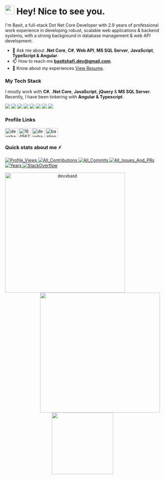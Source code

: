 <h1><img src="https://emojis.slackmojis.com/emojis/images/1531849430/4246/blob-sunglasses.gif?1531849430" width="30"/> Hey! Nice to see you.</h1>

<p>I'm Basit, a full-stack Dot Net Core Developer with 2.9 years of professional work experience in developing robust, scalable web
applications & backend systems, with a strong background in database management & web API development.</p>

- 💬 Ask me about **.Net Core**, **C#**, **Web API**, **MS SQL Server**, **JavaScript**, **TypeScript & Angular**.
- 📫 How to reach me **basitshafi.dev@gmail.com**.
- 📄 Know about my experiences [View Resume](https://drive.google.com/file/d/1a4l7aCZzk0dE83wmvvd2C4o8-OgH_2Tl/view?usp=drive_link).

### My Tech Stack

I mostly work with **C#**, **.Net Core**, **JavaScript**, **jQuery** & **MS SQL Server**. Recently, I have been tinkering with **Angular & Typescript**.
<p>
<img src="https://img.shields.io/badge/C%23-239120?style=for-the-badge&logo=c-sharp&logoColor=#8065d8" />
<img src="https://img.shields.io/badge/Microsoft%20SQL%20Server-CC2927.svg?style=for-the-badge&logo=Microsoft-SQL-Server&logoColor=white" />
<img src="https://img.shields.io/badge/JavaScript-F7DF1E.svg?style=for-the-badge&logo=JavaScript&logoColor=black" />
<img src="https://img.shields.io/badge/jQuery-0769AD.svg?style=for-the-badge&logo=jQuery&logoColor=white" />
<img src="https://img.shields.io/badge/bootstrap-%238511FA.svg?style=for-the-badge&logo=bootstrap&logoColor=white" />
<img src="https://img.shields.io/badge/CSS3-1572B6.svg?style=for-the-badge&logo=CSS3&logoColor=white" />
<img src="https://img.shields.io/badge/Angular-DD0031?style=for-the-badge&logo=angular&logoColor=white" />
<img src="https://img.shields.io/badge/TypeScript-3178C6.svg?style=for-the-badge&logo=TypeScript&logoColor=white" />
</p>

### Profile Links

<p align="left">
<a target="_blank" href="https://linkedin.com/in/devxbasit"><img align="center" src="https://raw.githubusercontent.com/rahuldkjain/github-profile-readme-generator/master/src/images/icons/Social/linked-in-alt.svg" alt="devxbasit" height="30" width="40" /></a>
<a target="_blank" href="https://stackoverflow.com/users/16456741"><img align="center" src="https://raw.githubusercontent.com/rahuldkjain/github-profile-readme-generator/master/src/images/icons/Social/stack-overflow.svg" alt="16456741" height="30" width="40" /></a>
<a target="_blank" href="https://www.leetcode.com/devxbasit"><img align="center" src="https://raw.githubusercontent.com/rahuldkjain/github-profile-readme-generator/master/src/images/icons/Social/leet-code.svg" alt="devxbasit" height="30" width="40" /></a>
<a target="_blank" href="https://auth.geeksforgeeks.org/user/baatinx/practice/"><img align="center" src="https://raw.githubusercontent.com/rahuldkjain/github-profile-readme-generator/master/src/images/icons/Social/geeks-for-geeks.svg" alt="baatinx/profile" height="30" width="40" /></a>
</p>

### Quick stats about me ⚡
<p>
<!-- Profile Views -->
  <a target="_blank" href="https://github.com/devxbasit/devxbasit">
    <img src="https://komarev.com/ghpvc/?username=devxbasit&label=ProfileViews" alt="Profile_Views"/>
  </a>
<!-- GitHub Contributions Badge -->
  <a target="_blank" href="https://github.com/devxbasit?tab=repositories">
    <img src="https://badges.strrl.dev/contributions/all/devxbasit" alt="All_Contributions"/>
  </a>
<!-- GitHub Commits Badge -->
  <a target="_blank" href="https://github.com/devxbasit?tab=repositories">
    <img src="https://badges.strrl.dev/commits/all/devxbasit" alt="All_Commits"/>
  </a>
<!-- GitHub Issues and PRs Badge -->
  <a target="_blank" href="https://github.com/devxbasit?tab=repositories">
    <img src="https://badges.strrl.dev/issues-and-prs/all/devxbasit" alt="All_Issues_And_PRs"/>
  </a>
<!-- GitHub Membership Years Badge -->
  <a target="_blank" href="https://github.com/devxbasit/devxbasit">
    <img src="https://badges.strrl.dev/years/devxbasit" alt="Years" />
  </a>
<!-- Stackoverflow badge -->
  <a target="_blank" href="https://stackoverflow.com/users/16456741/">
    <img src="https://stackoverflow-badge.vercel.app/?userID=16456741" style="border-bottom:1px solid gray" alt="StackOverflow"/>
  </a>
</p>

<p align=center>
  <div align=center>
    <a target="_blank" href="https://github.com/devxbasit/github-readme-streak-stats" title="Go to Source">
      <img align="left" width=390 src="https://streak-stats.demolab.com/?user=devxbasit&theme=react&border=61dafb&hide_border=true" alt="devxbasit" />
    </a>
    <a target="_blank" href="https://github.com/devxbasit/github-readme-stats" title="Go to Source">
      <img align="right" width=390 src="https://github-readme-stats.vercel.app/api?username=devxbasit&show_icons=true&theme=react&border_color=61dafb&hide_border=true" />
    </a>
  </div>
  <br><br><br><br><br><br><br><br><br>
  <div align=center>
    <a target="_blank" href="https://github.com/devxbasit/github-readme-stats">
      <img height=200 align="center" src="https://github-readme-stats.vercel.app/api/top-langs/?username=devxbasit&hide=php,java,scss,html,css,clojure,c++,hack&title_color=61dafb&text_color=ffffff&icon_color=61dafb&bg_color=20232a&langs_count=8&layout=compact&border_color=61dafb&hide_border=true&size_weight=0.5&count_weight=0.5" />
    </a>
  </div>
  <br>
</p>

